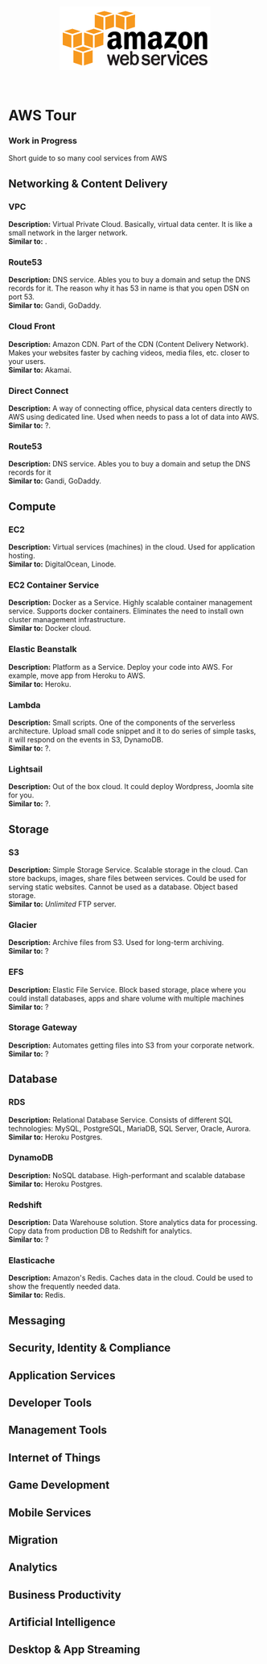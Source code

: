<br/>
<p align="center">
  <img src="https://raw.githubusercontent.com/ykushch/aws-tour/master/resources/aws.png">
</p>
<br/>

# AWS Tour
### Work in Progress
Short guide to so many cool services from AWS

## Networking & Content Delivery
### VPC
**Description:** Virtual Private Cloud. Basically, virtual data center. It is like
a small network in the larger network.<br>
**Similar to:** .

### Route53
**Description:** DNS service. Ables you to buy a domain and setup the DNS records for it.
The reason why it has 53 in name is that you open DSN on port 53.<br>
**Similar to:** Gandi, GoDaddy.

### Cloud Front
**Description:** Amazon CDN. Part of the CDN (Content Delivery Network).
Makes your websites faster by caching videos, media files, etc. closer to your users.<br>
**Similar to:** Akamai.

### Direct Connect
**Description:** A way of connecting office, physical data centers directly to AWS using
dedicated line. Used when needs to pass a lot of data into AWS.<br>
**Similar to:** ?.

### Route53
**Description:** DNS service. Ables you to buy a domain and setup the DNS records for it<br>
**Similar to:** Gandi, GoDaddy.

## Compute
### EC2
**Description:** Virtual services (machines) in the cloud. Used for application hosting.<br>
**Similar to:** DigitalOcean, Linode.

### EC2 Container Service
**Description:** Docker as a Service. Highly scalable container management service. Supports docker containers.
Eliminates the need to install own cluster management infrastructure.<br>
**Similar to:** Docker cloud.

### Elastic Beanstalk
**Description:** Platform as a Service. Deploy your code into AWS. For example, move app
from Heroku to AWS.<br>
**Similar to:** Heroku.

### Lambda
**Description:** Small scripts. One of the components of the serverless architecture.
Upload small code snippet and it to do series of simple tasks,
it will respond on the events in S3, DynamoDB.<br>
**Similar to:** ?.

### Lightsail
**Description:** Out of the box cloud. It could deploy Wordpress, Joomla site for you.<br>
**Similar to:** ?.

## Storage
### S3
**Description:** Simple Storage Service. Scalable storage in the cloud. Can store backups, images, share files between services. Could be
used for serving static websites. Cannot be used as a database. Object based storage.<br>
**Similar to:** *Unlimited* FTP server.

### Glacier
**Description:** Archive files from S3. Used for long-term archiving.<br>
**Similar to:** ?

### EFS
**Description:** Elastic File Service. Block based storage, place where you could install databases, apps and share volume with multiple
machines<br>
**Similar to:** ?

### Storage Gateway
**Description:** Automates getting files into S3 from your corporate network.<br>
**Similar to:** ?

## Database
### RDS
**Description:** Relational Database Service. Consists of different SQL technologies: MySQL, PostgreSQL, MariaDB, SQL Server, 
Oracle, Aurora.<br>
**Similar to:** Heroku Postgres.

### DynamoDB
**Description:** NoSQL database. High-performant and scalable database<br>
**Similar to:** Heroku Postgres.

### Redshift
**Description:** Data Warehouse solution. Store analytics data for processing. Copy data from production DB to Redshift for analytics.<br>
**Similar to:** ?

### Elasticache
**Description:** Amazon's Redis. Caches data in the cloud. Could be used to show the frequently needed data.<br>
**Similar to:** Redis.

## Messaging
## Security, Identity & Compliance
## Application Services
## Developer Tools
## Management Tools
## Internet of Things
## Game Development
## Mobile Services
## Migration
## Analytics
## Business Productivity
## Artificial Intelligence
## Desktop & App Streaming


